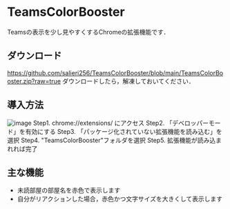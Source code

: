 # TeamsColorBooster
Teamsの表示を少し見やすくするChromeの拡張機能です．

## ダウンロード
https://github.com/salieri256/TeamsColorBooster/blob/main/TeamsColorBooster.zip?raw=true
ダウンロードしたら，解凍しておいてください．

## 導入方法
![image](https://user-images.githubusercontent.com/56764525/105284958-cd564e80-5bf6-11eb-832f-4e0044d06143.png)
Step1. chrome://extensions/ にアクセス
Step2. 「デベロッパーモード」を有効にする
Step3. 「パッケージ化されていない拡張機能を読み込む」を選択
Step4. "TeamsColorBooster"フォルダを選択
Step5. 拡張機能が読み込まれれば完了

## 主な機能
- 未読部屋の部屋名を赤色で表示します
- 自分がリアクションした場合，赤色かつ文字サイズを大きくして表示します
